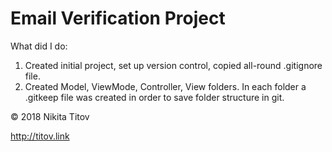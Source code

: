 # Email Verification Project

What did I do:

1. Created initial project, set up version control, copied all-round .gitignore file.
2. Created Model, ViewMode, Controller, View folders. In each folder a .gitkeep file was created in order to save folder structure in git.

© 2018 Nikita Titov

http://titov.link

